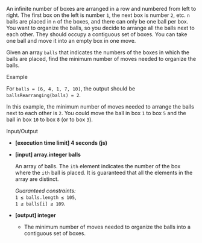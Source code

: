 
An infinite number of boxes are arranged in a row and numbered from left to right. The first box on the left is number  `1`, the next box is number  `2`, etc.  `n`  balls are placed in  `n`  of the boxes, and there can only be one ball per box. You want to organize the balls, so you decide to arrange all the balls next to each other. They should occupy a contiguous set of boxes. You can take one ball and move it into an empty box in one move.

Given an array  `balls`  that indicates the numbers of the boxes in which the balls are placed, find the minimum number of moves needed to organize the balls.

Example

For  `balls = [6, 4, 1, 7, 10]`, the output should be  
`ballsRearranging(balls) = 2`.

In this example, the minimum number of moves needed to arrange the balls next to each other is  `2`. You could move the ball in box  `1`  to box  `5`  and the ball in box  `10`  to box  `8`  (or to box  `3`).

Input/Output

-   **[execution time limit] 4 seconds (js)**
    
-   **[input] array.integer balls**
    
    An array of balls. The  `ith`  element indicates the number of the box where the  `ith`  ball is placed. It is guaranteed that all the elements in the array are distinct.
    
    _Guaranteed constraints:_  
    `1 ≤ balls.length ≤ 105`,  
    `1 ≤ balls[i] ≤ 109`.
    
-   **[output] integer**
    
    -   The minimum number of moves needed to organize the balls into a contiguous set of boxes.